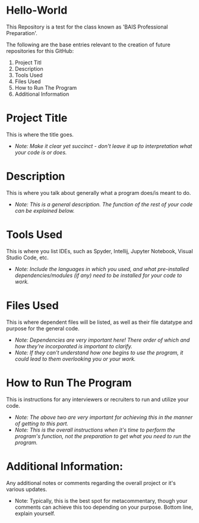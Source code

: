 # Hello-World
This Repository is a test for the class known as 'BAIS Professional Preparation'.

The following are the base entries relevant to the creation of future repositories for this GitHub:

1. Project Titl
2. Description
3. Tools Used
4. Files Used
5. How to Run The Program
6. Additional Information

# Project Title
This is where the title goes. <br>
- *Note: Make it clear yet succinct - don't leave it up to interpretation what your code is or does.*

# Description
This is where you talk about generally what a program does/is meant to do. <br>
- *Note: This is a general description. The function of the rest of your code can be explained below.*

# Tools Used
This is where you list IDEs, such as Spyder, Intellij, Jupyter Notebook, Visual Studio Code, etc.
- *Note: Include the languages in which you used, and what pre-installed dependencies/modules (if any) need to be installed for your code to work.*

# Files Used
This is where dependent files will be listed, as well as their file datatype and purpose for the general code.
- *Note: Dependencies are very important here! There order of which and how they're incorporated is important to clarify.*
- *Note: If they can't understand how one begins to use the program, it could lead to them overlooking you or your work.*

# How to Run The Program
This is instructions for any interviewers or recruiters to run and utilize your code. <br>
- *Note: The above two are very important for achieving this in the manner of getting to this part.*
- *Note: This is the overall instructions when it's time to perform the program's function, not the preparation to get what you need to run the program.*

# Additional Information:
Any additional notes or comments regarding the overall project or it's various updates.
- Note: Typically, this is the best spot for metacommentary, though your comments can achieve this too depending on your purpose. Bottom line, explain yourself.
